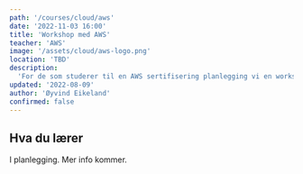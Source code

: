 ```yaml
---
path: '/courses/cloud/aws'
date: '2022-11-03 16:00'
title: 'Workshop med AWS'
teacher: 'AWS'
image: '/assets/cloud/aws-logo.png'
location: 'TBD'
description:
  'For de som studerer til en AWS sertifisering planlegging vi en workshop med AWS.'
updated: '2022-08-09'
author: 'Øyvind Eikeland'
confirmed: false
---
```


## Hva du lærer

I planlegging. Mer info kommer.
